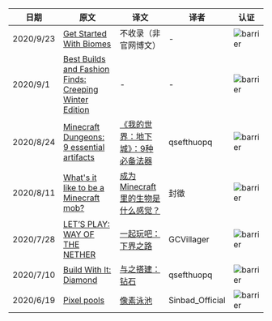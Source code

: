 |日期|原文|译文|译者|认证|
|---|---|---|---|---|
|2020/9/23|[Get Started With Biomes](https://help.minecraft.net/hc/en-us/articles/360046470431-Types-of-Biomes-in-Minecraft-)|不收录（非官网博文）|-|![barrier](https://user-images.githubusercontent.com/15277496/76684847-3c2d4900-65dd-11ea-8d91-c7be623cf3d2.png)|
|2020/9/1|[Best Builds and Fashion Finds: Creeping Winter Edition](https://www.minecraft.net/en-us/article/best-builds-and-fashion-finds--creeping-winter-edition)|-|-|![barrier](https://user-images.githubusercontent.com/15277496/76684847-3c2d4900-65dd-11ea-8d91-c7be623cf3d2.png)|
|2020/8/24|[Minecraft Dungeons: 9 essential artifacts](https://www.minecraft.net/en-us/article/minecraft-dungeons--9-essential-artifacts)|[《我的世界：地下城》：9种必备法器](https://www.mcbbs.net/thread-1110049-1-1.html)|qsefthuopq|![barrier](https://user-images.githubusercontent.com/15277496/76684847-3c2d4900-65dd-11ea-8d91-c7be623cf3d2.png)|
|2020/8/11|[What's it like to be a Minecraft mob?](https://www.minecraft.net/en-us/article/what-s-it-be-minecraft-mob-)|[成为 Minecraft 里的生物是什么感觉？](https://www.mcbbs.net/thread-1099663-1-1.html)|封徵|![barrier](https://user-images.githubusercontent.com/15277496/76684847-3c2d4900-65dd-11ea-8d91-c7be623cf3d2.png)|
|2020/7/28|[LET’S PLAY: WAY OF THE NETHER](https://www.minecraft.net/en-us/article/let-s-play--way-of-the-nether)|[一起玩吧： 下界之路](https://www.mcbbs.net/thread-1093854-1-1.html)|GCVillager|![barrier](https://user-images.githubusercontent.com/15277496/76684847-3c2d4900-65dd-11ea-8d91-c7be623cf3d2.png)|
|2020/7/10|[Build With It: Diamond](https://www.minecraft.net/en-us/article/build-it--diamond-)|[与之搭建：钻石](https://www.mcbbs.net/thread-1076177-1-1.html)|qsefthuopq|![barrier](https://user-images.githubusercontent.com/15277496/76684847-3c2d4900-65dd-11ea-8d91-c7be623cf3d2.png)|
|2020/6/19|[Pixel pools](https://www.minecraft.net/en-us/article/pixel-pools)|[像素泳池](https://www.mcbbs.net/thread-1064763-1-1.html)|Sinbad_Official|![barrier](https://user-images.githubusercontent.com/15277496/76684847-3c2d4900-65dd-11ea-8d91-c7be623cf3d2.png)|
